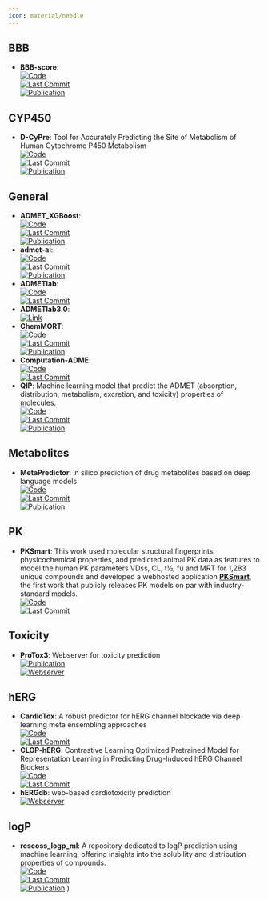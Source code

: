 ```yaml
---
icon: material/needle
---
```



## **BBB**
- **BBB-score**:   
	[![Code](https://img.shields.io/github/stars/gkxiao/BBB-score?style=for-the-badge&logo=github)](https://github.com/gkxiao/BBB-score)  
	[![Last Commit](https://img.shields.io/github/last-commit/gkxiao/BBB-score?style=for-the-badge&logo=github)](https://github.com/gkxiao/BBB-score)  
	[![Publication](https://img.shields.io/badge/Publication-Citations:191-blue?style=for-the-badge&logo=bookstack)](https://doi.org/10.1021/acs.jmedchem.9b01220)  

## **CYP450**
- **D-CyPre**: Tool for Accurately Predicting the Site of Metabolism of Human Cytochrome P450 Metabolism  
	[![Code](https://img.shields.io/github/stars/67520/D-CyPre?style=for-the-badge&logo=github)](https://github.com/67520/D-CyPre)  
	[![Last Commit](https://img.shields.io/github/last-commit/67520/D-CyPre?style=for-the-badge&logo=github)](https://github.com/67520/D-CyPre)  
	[![Publication](https://img.shields.io/badge/Publication-Citations:20-blue?style=for-the-badge&logo=bookstack)](https://doi.org/10.1021/acs.jcim.1c00144)  

## **General**
- **ADMET_XGBoost**:   
	[![Code](https://img.shields.io/github/stars/smu-tao-group/ADMET_XGBoost?style=for-the-badge&logo=github)](https://github.com/smu-tao-group/ADMET_XGBoost)  
	[![Last Commit](https://img.shields.io/github/last-commit/smu-tao-group/ADMET_XGBoost?style=for-the-badge&logo=github)](https://github.com/smu-tao-group/ADMET_XGBoost)  
	[![Publication](https://img.shields.io/badge/Publication-Citations:33-blue?style=for-the-badge&logo=bookstack)](https://doi.org/10.1007/s00894-022-05373-8)  
- **admet-ai**:   
	[![Code](https://img.shields.io/github/stars/swansonk14/admet_ai?style=for-the-badge&logo=github)](https://github.com/swansonk14/admet_ai)  
	[![Last Commit](https://img.shields.io/github/last-commit/swansonk14/admet_ai?style=for-the-badge&logo=github)](https://github.com/swansonk14/admet_ai)  
	[![Publication](https://img.shields.io/badge/Publication-Citations:5-blue?style=for-the-badge&logo=bookstack)](https://doi.org/10.1101/2023.12.28.573531)  
- **ADMETlab**:   
	[![Code](https://img.shields.io/github/stars/ifyoungnet/ADMETlab?style=for-the-badge&logo=github)](https://github.com/ifyoungnet/ADMETlab)  
	[![Last Commit](https://img.shields.io/github/last-commit/ifyoungnet/ADMETlab?style=for-the-badge&logo=github)](https://github.com/ifyoungnet/ADMETlab)  
- **ADMETlab3.0**:   
	[![Link](https://img.shields.io/badge/Link-online-brightgreen?style=for-the-badge&logo=cachet&logoColor=65FF8F)](https://admetlab3.scbdd.com)  
- **ChemMORT**:   
	[![Code](https://img.shields.io/github/stars/leelasd/ChemMORT?style=for-the-badge&logo=github)](https://github.com/leelasd/ChemMORT)  
	[![Last Commit](https://img.shields.io/github/last-commit/leelasd/ChemMORT?style=for-the-badge&logo=github)](https://github.com/leelasd/ChemMORT)  
	[![Publication](https://img.shields.io/badge/Publication-Citations:2-blue?style=for-the-badge&logo=bookstack)](https://doi.org/10.1093/bib/bbae008)  
- **Computation-ADME**:   
	[![Code](https://img.shields.io/github/stars/molecularinformatics/Computational-ADME?style=for-the-badge&logo=github)](https://github.com/molecularinformatics/Computational-ADME)  
	[![Last Commit](https://img.shields.io/github/last-commit/molecularinformatics/Computational-ADME?style=for-the-badge&logo=github)](https://github.com/molecularinformatics/Computational-ADME)  
- **QIP**: Machine learning model that predict the ADMET (absorption, distribution, metabolism, excretion, and toxicity) properties of molecules.  
	[![Code](https://img.shields.io/github/stars/standigm/qip?style=for-the-badge&logo=github)](https://github.com/standigm/qip)  
	[![Last Commit](https://img.shields.io/github/last-commit/standigm/qip?style=for-the-badge&logo=github)](https://github.com/standigm/qip)  
	[![Publication](https://img.shields.io/badge/Publication-Citations:0-blue?style=for-the-badge&logo=bookstack)](https://doi.org/10.1021/acs.jcim.4c00772)  

## **Metabolites**
- **MetaPredictor**: in silico prediction of drug metabolites based on deep language models  
	[![Code](https://img.shields.io/github/stars/zhukeyun/Meta-Predictor?style=for-the-badge&logo=github)](https://github.com/zhukeyun/Meta-Predictor)  
	[![Last Commit](https://img.shields.io/github/last-commit/zhukeyun/Meta-Predictor?style=for-the-badge&logo=github)](https://github.com/zhukeyun/Meta-Predictor)  
	[![Publication](https://img.shields.io/badge/Publication-Citations:N/A-blue?style=for-the-badge&logo=bookstack)](https://doi.org/10.1093/bib/bbae374)  

## **PK**
- **PKSmart**: This work used molecular structural fingerprints, physicochemical properties, and predicted animal PK data as features to model the human PK parameters VDss, CL, t½, fu and MRT for 1,283 unique compounds and developed a webhosted application **[PKSmart](https://pk-predictor.serve.scilifelab.se/)**, the first work that publicly releases PK models on par with industry-standard models.  
	[![Code](https://img.shields.io/github/stars/srijitseal/PKSmart?style=for-the-badge&logo=github)](https://github.com/srijitseal/PKSmart)  
	[![Last Commit](https://img.shields.io/github/last-commit/srijitseal/PKSmart?style=for-the-badge&logo=github)](https://github.com/srijitseal/PKSmart)  

## **Toxicity**
- **ProTox3**: Webserver for toxicity prediction  
	[![Publication](https://img.shields.io/badge/Publication-Citations:40-blue?style=for-the-badge&logo=bookstack)](https://doi.org/10.1093/nar/gkae303)  
	[![Webserver](https://img.shields.io/badge/Webserver-online-brightgreen?style=for-the-badge&logo=cachet&logoColor=65FF8F)](https://tox.charite.de/protox3/)  

## **hERG**
- **CardioTox**: A robust predictor for hERG channel blockade via deep learning meta ensembling approaches  
	[![Code](https://img.shields.io/github/stars/Abdulk084/CardioTox?style=for-the-badge&logo=github)](https://github.com/Abdulk084/CardioTox)  
	[![Last Commit](https://img.shields.io/github/last-commit/Abdulk084/CardioTox?style=for-the-badge&logo=github)](https://github.com/Abdulk084/CardioTox)  
- **CLOP-hERG**: Contrastive Learning Optimized Pretrained Model for Representation Learning in Predicting Drug-Induced hERG Channel Blockers  
	[![Code](https://img.shields.io/github/stars/heshida01/CLOP-hERG?style=for-the-badge&logo=github)](https://github.com/heshida01/CLOP-hERG/blob/main/README.md)  
	[![Last Commit](https://img.shields.io/github/last-commit/heshida01/CLOP-hERG?style=for-the-badge&logo=github)](https://github.com/heshida01/CLOP-hERG/blob/main/README.md)  
- **hERGdb**: web-based cardiotoxicity prediction  
	[![Webserver](https://img.shields.io/badge/Webserver-online-brightgreen?style=for-the-badge&logo=cachet&logoColor=65FF8F)](https://drugdesign.riken.jp/hERGdb/)  

## **logP**
- **rescoss_logp_ml**: A repository dedicated to logP prediction using machine learning, offering insights into the solubility and distribution properties of compounds.  
	[![Code](https://img.shields.io/github/stars/cisert/rescoss_logp_ml?style=for-the-badge&logo=github)](https://github.com/cisert/rescoss_logp_ml)  
	[![Last Commit](https://img.shields.io/github/last-commit/cisert/rescoss_logp_ml?style=for-the-badge&logo=github)](https://github.com/cisert/rescoss_logp_ml)  
	[![Publication](https://img.shields.io/badge/Publication-Citations:0-blue?style=for-the-badge&logo=bookstack)](https://doi.org/10.1021/acsomega.2c05607).)  
